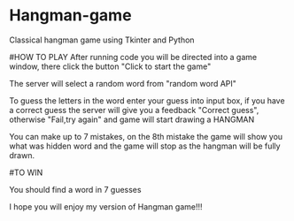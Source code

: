 # Hangman-game
Classical hangman game using Tkinter and Python


#HOW TO PLAY
After running code you will be directed into a game window, there click the button "Click to start the game" 

The server will select a random word from "random word API"

To guess the letters in the word enter your guess into input box, if you have a correct guess the server will give you a feedback "Correct guess", otherwise "Fail,try again" and game will start drawing a HANGMAN 

You can make up to 7 mistakes, on the 8th mistake the game will show you what was hidden word and the game will stop as the  hangman will be fully drawn.


#TO WIN 

You should find a word in 7 guesses 


I hope you will enjoy my version of Hangman game!!!











